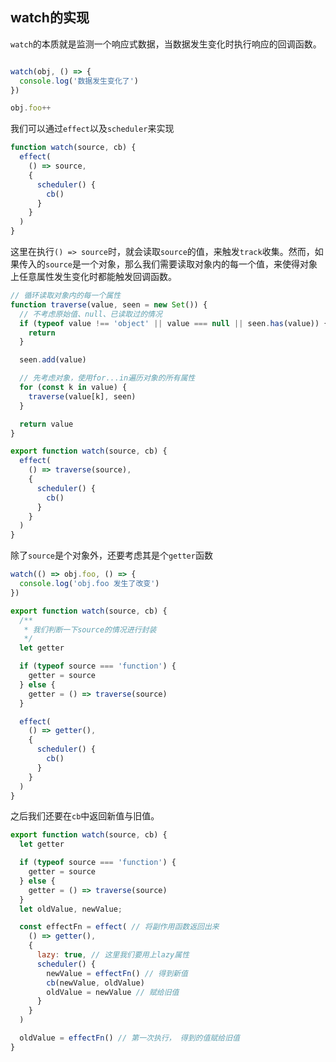## watch的实现

`watch`的本质就是监测一个响应式数据，当数据发生变化时执行响应的回调函数。

```js

watch(obj, () => {
  console.log('数据发生变化了')
})

obj.foo++
```

我们可以通过`effect`以及`scheduler`来实现
```js
function watch(source, cb) {
  effect(
    () => source,
    {
      scheduler() {
        cb()
      }
    }
  )
}
```
这里在执行`() => source`时，就会读取`source`的值，来触发`track`收集。然而，如果传入的`source`是一个对象，那么我们需要读取对象内的每一个值，来使得对象上任意属性发生变化时都能触发回调函数。

```js
// 循环读取对象内的每一个属性
function traverse(value, seen = new Set()) {
  // 不考虑原始值、null、已读取过的情况
  if (typeof value !== 'object' || value === null || seen.has(value)) {
    return
  }

  seen.add(value)

  // 先考虑对象，使用for...in遍历对象的所有属性
  for (const k in value) {
    traverse(value[k], seen)
  }

  return value
}

export function watch(source, cb) {
  effect(
    () => traverse(source),
    {
      scheduler() {
        cb()
      }
    }
  )
}
```

除了`source`是个对象外，还要考虑其是个`getter`函数

```js
watch(() => obj.foo, () => {
  console.log('obj.foo 发生了改变')
})
```

```js
export function watch(source, cb) {
  /**
   * 我们判断一下source的情况进行封装
   */
  let getter

  if (typeof source === 'function') {
    getter = source
  } else {
    getter = () => traverse(source)
  }

  effect(
    () => getter(),
    {
      scheduler() {
        cb()
      }
    }
  )
}
```

之后我们还要在`cb`中返回新值与旧值。

```js
export function watch(source, cb) {
  let getter

  if (typeof source === 'function') {
    getter = source
  } else {
    getter = () => traverse(source)
  }
  let oldValue, newValue;

  const effectFn = effect( // 将副作用函数返回出来
    () => getter(),
    {
      lazy: true, // 这里我们要用上lazy属性
      scheduler() {
        newValue = effectFn() // 得到新值
        cb(newValue, oldValue)
        oldValue = newValue // 赋给旧值
      }
    }
  )

  oldValue = effectFn() // 第一次执行， 得到的值赋给旧值
}
```